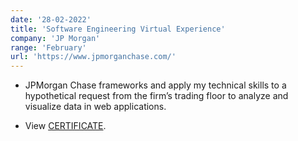 ```yaml
---
date: '28-02-2022'
title: 'Software Engineering Virtual Experience'
company: 'JP Morgan'
range: 'February'
url: 'https://www.jpmorganchase.com/'
---
```


- JPMorgan Chase frameworks and apply my technical skills to a hypothetical request from the firm’s trading floor to analyze and visualize data in web applications.

- View [CERTIFICATE](https://insidesherpa.s3.amazonaws.com/completion-certificates/J.P.%20Morgan/R5iK7HMxJGBgaSbvk_JPMorgan%20Chase_Th7RGt8ZMvueGCcvS_1646069390581_completion_certificate.pdf).
